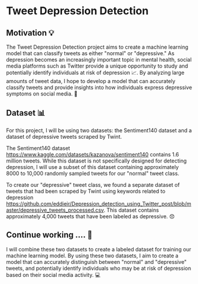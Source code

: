 # Tweet Depression Detection


## Motivation 💡
The Tweet Depression Detection project aims to create a machine learning model that can classify tweets as either "normal" or "depressive." As depression becomes an increasingly important topic in mental health, social media platforms such as Twitter provide a unique opportunity to study and potentially identify individuals at risk of depression 📈. By analyzing large amounts of tweet data, I hope to develop a model that can accurately classify tweets and provide insights into how individuals express depressive symptoms on social media. 💭


## Dataset 📊
For this project, I will be using two datasets: the Sentiment140 dataset and a dataset of depressive tweets scraped by Twint.

The Sentiment140 dataset https://www.kaggle.com/datasets/kazanova/sentiment140 contains 1.6 million tweets. While this dataset is not specifically designed for detecting depression, I will use a subset of this dataset containing approximately 8000 to 10,000 randomly sampled tweets for our "normal" tweet class.

To create our "depressive" tweet class, we found a separate dataset of tweets that had been scraped by Twint using keywords related to depression https://github.com/eddieir/Depression_detection_using_Twitter_post/blob/master/depressive_tweets_processed.csv. This dataset contains approximately 4,000 tweets that have been labeled as depressive. 😞

## Continue working .... 🤔

I will combine these two datasets to create a labeled dataset for training our machine learning model. By using these two datasets, I aim to create a model that can accurately distinguish between "normal" and "depressive" tweets, and potentially identify individuals who may be at risk of depression based on their social media activity. 💻
